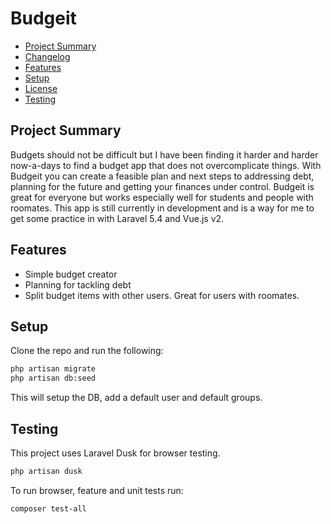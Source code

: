 # Budgeit

- [Project Summary](#summary)
- [Changelog](CHANGELOG.md)
- [Features](#features)
- [Setup](#setup)
- [License](LICENSE.md)
- [Testing](#testing)

<a name="summary"></a>
## Project Summary
Budgets should not be difficult but I have been finding it harder and harder now-a-days to find a budget app that does not overcomplicate things. With Budgeit you can create a feasible plan and next steps to addressing debt, planning for the future and getting your finances under control. Budgeit is great for everyone but works especially well for students and people with roomates. This app is still currently in development and is a way for me to get some practice in with Laravel 5.4 and Vue.js v2.

<a name="features"></a>
## Features
- Simple budget creator
- Planning for tackling debt
- Split budget items with other users. Great for users with roomates.

<a name="setup"></a>
## Setup
Clone the repo and run the following:
```bash
php artisan migrate
php artisan db:seed
```
This will setup the DB, add a default user and default groups.

<a name="testing"></a>
## Testing
This project uses Laravel Dusk for browser testing.
```bash
php artisan dusk
```

To run browser, feature and unit tests run:
```bash
composer test-all
```

